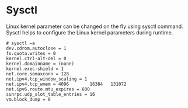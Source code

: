 # Sysctl

Linux kernel parameter can be changed on the fly using sysctl command. Sysctl helps to configure the Linux kernel parameters during runtime.

```
# sysctl –a
dev.cdrom.autoclose = 1
fs.quota.writes = 0
kernel.ctrl-alt-del = 0
kernel.domainname = (none)
kernel.exec-shield = 1
net.core.somaxconn = 128
net.ipv4.tcp_window_scaling = 1
net.ipv4.tcp_wmem = 4096        16384   131072
net.ipv6.route.mtu_expires = 600
sunrpc.udp_slot_table_entries = 16
vm.block_dump = 0
```